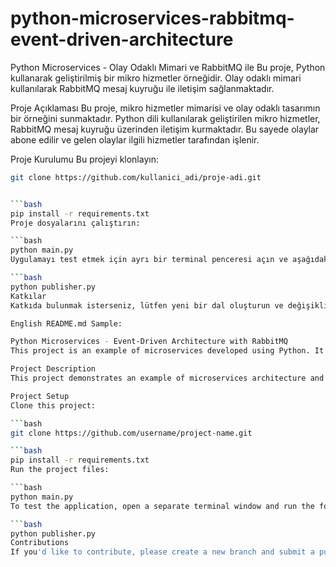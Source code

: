 # python-microservices-rabbitmq-event-driven-architecture
Python Microservices - Olay Odaklı Mimari ve RabbitMQ ile
Bu proje, Python kullanarak geliştirilmiş bir mikro hizmetler örneğidir. Olay odaklı mimari kullanılarak RabbitMQ mesaj kuyruğu ile iletişim sağlanmaktadır.

Proje Açıklaması
Bu proje, mikro hizmetler mimarisi ve olay odaklı tasarımın bir örneğini sunmaktadır. Python dili kullanılarak geliştirilen mikro hizmetler, RabbitMQ mesaj kuyruğu üzerinden iletişim kurmaktadır. Bu sayede olaylar abone edilir ve gelen olaylar ilgili hizmetler tarafından işlenir.

Proje Kurulumu
Bu projeyi klonlayın:

  ```bash
  git clone https://github.com/kullanici_adi/proje-adi.git


```bash
pip install -r requirements.txt
Proje dosyalarını çalıştırın:

```bash
python main.py
Uygulamayı test etmek için ayrı bir terminal penceresi açın ve aşağıdaki komutu çalıştırın:

```bash
python publisher.py
Katkılar
Katkıda bulunmak isterseniz, lütfen yeni bir dal oluşturun ve değişiklikleriniz için bir pull talebi gönderin.

English README.md Sample:

Python Microservices - Event-Driven Architecture with RabbitMQ
This project is an example of microservices developed using Python. It showcases an event-driven architecture with communication facilitated through RabbitMQ message queue.

Project Description
This project demonstrates an example of microservices architecture and event-driven design using Python. The microservices, developed in Python, communicate through the RabbitMQ message queue. Events are subscribed and processed by the respective services.

Project Setup
Clone this project:

```bash
git clone https://github.com/username/project-name.git

```bash
pip install -r requirements.txt
Run the project files:

```bash
python main.py
To test the application, open a separate terminal window and run the following command:

```bash
python publisher.py
Contributions
If you'd like to contribute, please create a new branch and submit a pull request with your changes.
